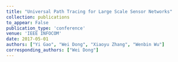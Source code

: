 ```yaml
---
title: "Universal Path Tracing for Large Scale Sensor Networks"
collection: publications
to_appear: False
publication_type: 'conference'
venue: 'IEEE INFOCOM'
date: 2017-05-01
authors: ["Yi Gao", "Wei Dong", "Xiaoyu Zhang", "Wenbin Wu"]
corresponding_authors: ["Wei Dong"]
---
```

